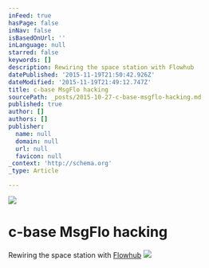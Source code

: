```yaml
---
inFeed: true
hasPage: false
inNav: false
isBasedOnUrl: ''
inLanguage: null
starred: false
keywords: []
description: Rewiring the space station with Flowhub
datePublished: '2015-11-19T21:50:42.926Z'
dateModified: '2015-11-19T21:49:12.747Z'
title: c-base MsgFlo hacking
sourcePath: _posts/2015-10-27-c-base-msgflo-hacking.md
published: true
author: []
authors: []
publisher:
  name: null
  domain: null
  url: null
  favicon: null
_context: 'http://schema.org'
_type: Article

---
```

![](https://the-grid-user-content.s3-us-west-2.amazonaws.com/5a87fa19-4fb9-444d-b57d-79ecab8d6b1d.jpg)

# c-base MsgFlo hacking

Rewiring the space station with [Flowhub][0]
![](https://the-grid-user-content.s3-us-west-2.amazonaws.com/84ba8f13-49b7-47a3-a524-415dfc1d5ef2.png)

[0]: http://flowhub.io/